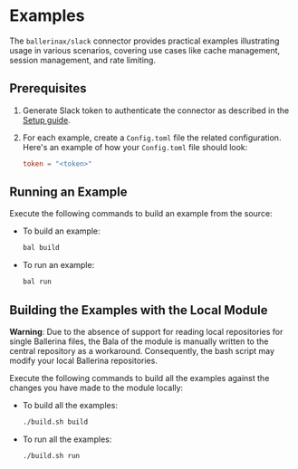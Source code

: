 # Examples

The `ballerinax/slack` connector provides practical examples illustrating usage in various scenarios, covering use cases like cache management, session management, and rate limiting.

## Prerequisites

1. Generate Slack token to authenticate the connector as described in the [Setup guide](https://central.ballerina.io/ballerinax/slack/latest#prerequisites).

2. For each example, create a `Config.toml` file the related configuration. Here's an example of how your `Config.toml` file should look:

   ```toml
   token = "<token>"
   ```

## Running an Example

Execute the following commands to build an example from the source:

- To build an example:

  ```bash
  bal build
  ```

- To run an example:

  ```bash
  bal run
  ```

## Building the Examples with the Local Module

**Warning**: Due to the absence of support for reading local repositories for single Ballerina files, the Bala of the module is manually written to the central repository as a workaround. Consequently, the bash script may modify your local Ballerina repositories.

Execute the following commands to build all the examples against the changes you have made to the module locally:

- To build all the examples:

  ```bash
  ./build.sh build
  ```

- To run all the examples:

  ```bash
  ./build.sh run
  ```
